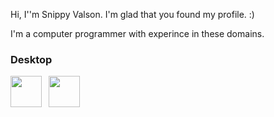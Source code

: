 Hi, I''m Snippy Valson. I'm glad that you found my profile. :)

I'm a computer programmer with experince in these domains.

### Desktop 

<img src="https://github.com/dotnet/brand/blob/master/logo/dotnet-logo.svg" width="50" height="50"/> <img src="https://github.com/hiloki/spacer/blob/master/spacer.gif"><img src="https://github.com/hiloki/spacer/blob/master/spacer.gif"><img src="https://github.com/hiloki/spacer/blob/master/spacer.gif"> <img src="https://github.com/dotnet/docs/blob/cb475ed45f881e9462e34764480d3b0ebce85e91/docs/images/hub/csharp.svg" width="50" height="50"/>
